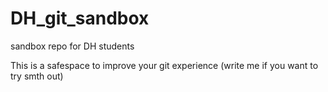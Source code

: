 # DH_git_sandbox
sandbox repo for DH students


This is a safespace to improve your git experience (write me if you want to try smth out)
